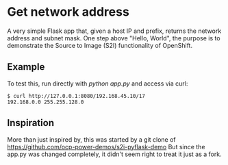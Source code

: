 # Get network address
A very simple Flask app that, given a host IP and prefix, returns the network address and subnet mask.
One step above "Hello, World", the purpose is to demonstrate the Source to Image (S2I) functionality of
OpenShift.

## Example
To test this, run directly with *python app.py* and access via curl:
```
$ curl http://127.0.0.1:8080/192.168.45.10/17
192.168.0.0 255.255.128.0
```
## Inspiration
More than just inspired by, this was started by a git clone of
https://github.com/ocp-power-demos/s2i-pyflask-demo
But since the app.py was changed completely, it didn't seem right
to treat it just as a fork.
